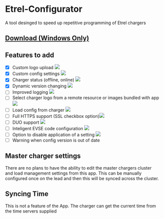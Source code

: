 # Etrel-Configurator
A tool desinged to speed up repetitive programming of Etrel chargers

## [Download (Windows Only)](https://github.com/reuben-thundergrid/Etrel-Configurator/releases/latest)

## Features to add
- [x] Custom logo upload ![](https://geps.dev/progress/100)
- [x] Custom config settings ![](https://geps.dev/progress/100)
- [x] Charger status (offline, online) ![](https://geps.dev/progress/100)
- [x] Dynamic version changing ![](https://geps.dev/progress/100)
- [ ] Improved logging ![](https://geps.dev/progress/0)
- [ ] Select charger logo from a remote resource or images bundled with app ![](https://geps.dev/progress/0)
- [ ] Load config from charger ![](https://geps.dev/progress/0)
- [ ] Full HTTPS support (SSL checkbox option)![](https://geps.dev/progress/0)
- [ ] DUO support ![](https://geps.dev/progress/0)
- [ ] Inteligent EVSE code configuration ![](https://geps.dev/progress/0)
- [ ] Option to disable application of a setting ![](https://geps.dev/progress/0)
- [ ] Warning when config version is out of date

## Master charger settings
There are no plans to have the ability to edit the master chargers cluster and load management settings from this app. This can be manually configured once on the lead and then this will be synced across the cluster.

## Syncing Time
This is not a feature of the App. The charger can get the current time from the time servers supplied
